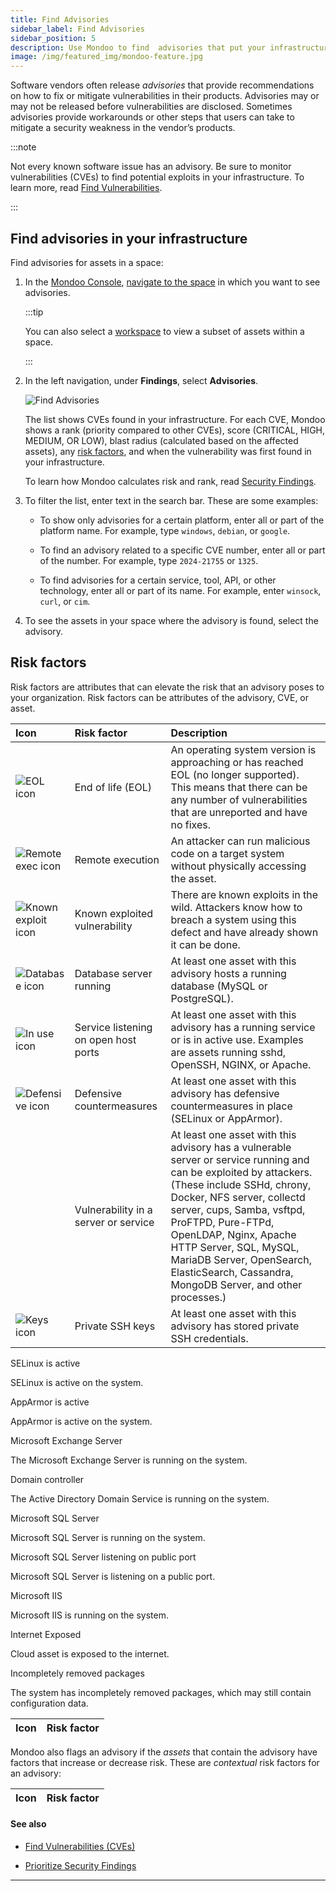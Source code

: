 ```yaml
---
title: Find Advisories
sidebar_label: Find Advisories
sidebar_position: 5
description: Use Mondoo to find  advisories that put your infrastructure at risk
image: /img/featured_img/mondoo-feature.jpg
---
```


Software vendors often release _advisories_ that provide recommendations on how to fix or mitigate vulnerabilities in their products. Advisories may or may not be released before vulnerabilities are disclosed. Sometimes advisories provide workarounds or other steps that users can take to mitigate a security weakness in the vendor’s products.

:::note

Not every known software issue has an advisory. Be sure to monitor vulnerabilities (CVEs) to find potential exploits in your infrastructure. To learn more, read [Find Vulnerabilities](/platform/security/posture/vulnerabilities).

:::

## Find advisories in your infrastructure

Find advisories for assets in a space:

1. In the [Mondoo Console](https://console.mondoo.com), [navigate to the space](/platform/start/navigate) in which you want to see advisories.

   :::tip

   You can also select a [workspace](/platform/start/organize/workspaces/) to view a subset of assets within a space.

   :::

2. In the left navigation, under **Findings**, select **Advisories**.

   ![Find Advisories](/img/platform/security/advisories.png)

   The list shows CVEs found in your infrastructure. For each CVE, Mondoo shows a rank (priority compared to other CVEs), score (CRITICAL, HIGH, MEDIUM, OR LOW), blast radius (calculated based on the affected assets), any [risk factors](#risk-factors), and when the vulnerability was first found in your infrastructure.

   To learn how Mondoo calculates risk and rank, read [Security Findings](/platform/security/posture/findings/).

3. To filter the list, enter text in the search bar. These are some examples:

   - To show only advisories for a certain platform, enter all or part of the platform name. For example, type `windows`, `debian`, or `google`.

   - To find an advisory related to a specific CVE number, enter all or part of the number. For example, type `2024-21755` or `1325`.

   - To find advisories for a certain service, tool, API, or other technology, enter all or part of its name. For example, enter `winsock`, `curl`, or `cim`.

4. To see the assets in your space where the advisory is found, select the advisory.

## Risk factors

Risk factors are attributes that can elevate the risk that an advisory poses to your organization. Risk factors can be attributes of the advisory, CVE, or asset.

| Icon                                                          | Risk factor                              | Description                       |
|:------------------------------------------------------------- |:---------------------------------------- |:--------------------------------- |
| ![EOL icon](/img/platform/security/eol.svg)                   | End of life (EOL)                        | An operating system version is approaching or has reached EOL (no longer supported). This means that there can be any number of vulnerabilities that are unreported and have no fixes. |
| ![Remote exec icon](/img/platform/security/remote-exec.svg)   | Remote execution                         | An attacker can run malicious code on a target system without physically accessing the asset.   |
| ![Known exploit icon](/img/platform/security/exploitable.svg) | Known exploited vulnerability            | There are known exploits in the wild. Attackers know how to breach a system using this defect and have already shown it can be done. |
| ![Database icon](/img/platform/security/db.svg)               | Database server running                  | At least one asset with this advisory hosts a running database (MySQL or PostgreSQL).                                                                                               |
| ![In use icon](/img/platform/security/use.svg)                | Service listening on open host ports | At least one asset with this advisory has a running service or is in active use. Examples are assets running sshd, OpenSSH, NGINX, or Apache. |
| ![Defensive icon](/img/platform/security/defensive.svg)       | Defensive countermeasures                | At least one asset with this advisory has defensive countermeasures in place (SELinux or AppArmor).                                                                                |
|                                                               | Vulnerability in a server or service     | At least one asset with this advisory has a vulnerable server or service running and can be exploited by attackers. (These include SSHd, chrony, Docker, NFS server, collectd server, cups, Samba, vsftpd, ProFTPD, Pure-FTPd, OpenLDAP, Nginx, Apache HTTP Server, SQL, MySQL, MariaDB Server, OpenSearch, ElasticSearch, Cassandra, MongoDB Server, and other processes.) |
| ![Keys icon](/img/platform/security/keys.svg)                 | Private SSH keys                         | At least one asset with this advisory has stored private SSH credentials.                                                                                           |




SELinux is active

SELinux is active on the system.

AppArmor is active

AppArmor is active on the system.

Microsoft Exchange Server

The Microsoft Exchange Server is running on the system.

Domain controller

The Active Directory Domain Service is running on the system.

Microsoft SQL Server

Microsoft SQL Server is running on the system.

Microsoft SQL Server listening on public port

Microsoft SQL Server is listening on a public port.

Microsoft IIS

Microsoft IIS is running on the system.

Internet Exposed

Cloud asset is exposed to the internet.

Incompletely removed packages

The system has incompletely removed packages, which may still contain configuration data.

| Icon                                                             | Risk factor                                                                                                                                                |
| ---------------------------------------------------------------- | ---------------------------------------------------------------------------------------------------------------------------------------------------------- |


Mondoo also flags an advisory if the _assets_ that contain the advisory have factors that increase or decrease risk. These are _contextual_ risk factors for an advisory:

| Icon                                                    | Risk factor                                                                                                                                                                                                     |
| ------------------------------------------------------- | --------------------------------------------------------------------------------------------------------------------------------------------------------------------------------------------------------------- |





#### See also

- [Find Vulnerabilities (CVEs)](/platform/security/posture/vulnerabilities/)

- [Prioritize Security Findings](/platform/security/posture/findings/)

---
